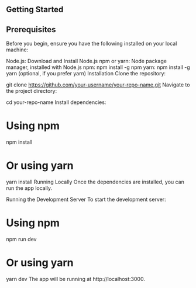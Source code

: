 ## Getting Started

## Prerequisites

Before you begin, ensure you have the following installed on your local machine:

Node.js: Download and Install Node.js
npm or yarn: Node package manager, installed with Node.js
npm: npm install -g npm
yarn: npm install -g yarn (optional, if you prefer yarn)
Installation
Clone the repository:

git clone https://github.com/your-username/your-repo-name.git
Navigate to the project directory:

cd your-repo-name
Install dependencies:

# Using npm

npm install

# Or using yarn

yarn install
Running Locally
Once the dependencies are installed, you can run the app locally.

Running the Development Server
To start the development server:

# Using npm

npm run dev

# Or using yarn

yarn dev
The app will be running at http://localhost:3000.
